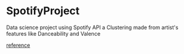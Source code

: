 # SpotifyProject
Data science project using Spotify API 
a Clustering made from artist's features like Danceability and Valence





[reference](https://towardsdatascience.com/visualizing-clusters-with-pythons-matplolib-35ae03d87489)
